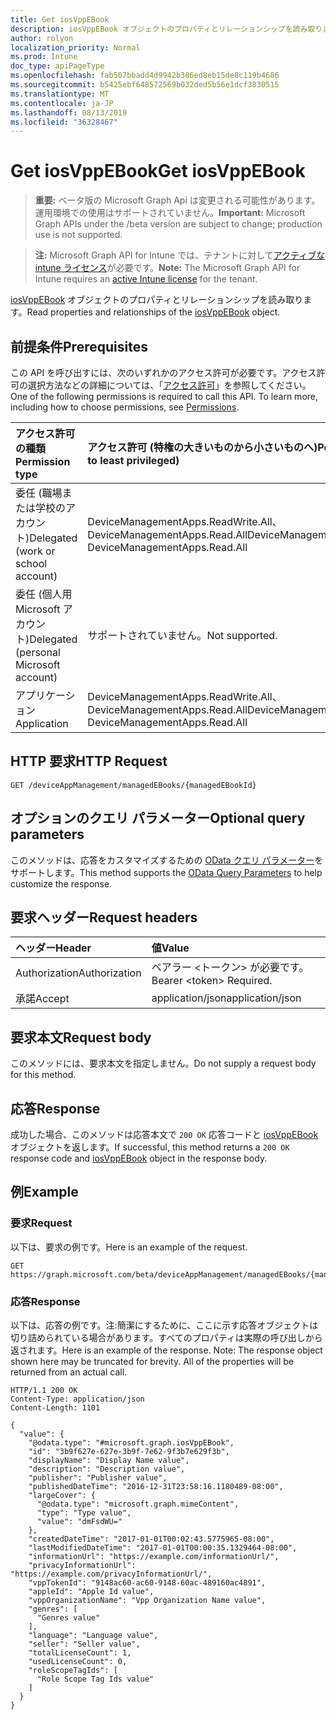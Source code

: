 ```yaml
---
title: Get iosVppEBook
description: iosVppEBook オブジェクトのプロパティとリレーションシップを読み取ります。
author: rolyon
localization_priority: Normal
ms.prod: Intune
doc_type: apiPageType
ms.openlocfilehash: fab507bbadd4d9942b386ed8eb15de8c119b4686
ms.sourcegitcommit: b5425ebf648572569b032ded5b56e1dcf3830515
ms.translationtype: MT
ms.contentlocale: ja-JP
ms.lasthandoff: 08/13/2019
ms.locfileid: "36328467"
---
```

# <a name="get-iosvppebook"></a><span data-ttu-id="87890-103">Get iosVppEBook</span><span class="sxs-lookup"><span data-stu-id="87890-103">Get iosVppEBook</span></span>

> <span data-ttu-id="87890-104">**重要:** ベータ版の Microsoft Graph Api は変更される可能性があります。運用環境での使用はサポートされていません。</span><span class="sxs-lookup"><span data-stu-id="87890-104">**Important:** Microsoft Graph APIs under the /beta version are subject to change; production use is not supported.</span></span>

> <span data-ttu-id="87890-105">**注:** Microsoft Graph API for Intune では、テナントに対して[アクティブな intune ライセンス](https://go.microsoft.com/fwlink/?linkid=839381)が必要です。</span><span class="sxs-lookup"><span data-stu-id="87890-105">**Note:** The Microsoft Graph API for Intune requires an [active Intune license](https://go.microsoft.com/fwlink/?linkid=839381) for the tenant.</span></span>

<span data-ttu-id="87890-106">[iosVppEBook](../resources/intune-books-iosvppebook.md) オブジェクトのプロパティとリレーションシップを読み取ります。</span><span class="sxs-lookup"><span data-stu-id="87890-106">Read properties and relationships of the [iosVppEBook](../resources/intune-books-iosvppebook.md) object.</span></span>

## <a name="prerequisites"></a><span data-ttu-id="87890-107">前提条件</span><span class="sxs-lookup"><span data-stu-id="87890-107">Prerequisites</span></span>
<span data-ttu-id="87890-p101">この API を呼び出すには、次のいずれかのアクセス許可が必要です。アクセス許可の選択方法などの詳細については、「[アクセス許可](/graph/permissions-reference)」を参照してください。</span><span class="sxs-lookup"><span data-stu-id="87890-p101">One of the following permissions is required to call this API. To learn more, including how to choose permissions, see [Permissions](/graph/permissions-reference).</span></span>

|<span data-ttu-id="87890-110">アクセス許可の種類</span><span class="sxs-lookup"><span data-stu-id="87890-110">Permission type</span></span>|<span data-ttu-id="87890-111">アクセス許可 (特権の大きいものから小さいものへ)</span><span class="sxs-lookup"><span data-stu-id="87890-111">Permissions (from most to least privileged)</span></span>|
|:---|:---|
|<span data-ttu-id="87890-112">委任 (職場または学校のアカウント)</span><span class="sxs-lookup"><span data-stu-id="87890-112">Delegated (work or school account)</span></span>|<span data-ttu-id="87890-113">DeviceManagementApps.ReadWrite.All、DeviceManagementApps.Read.All</span><span class="sxs-lookup"><span data-stu-id="87890-113">DeviceManagementApps.ReadWrite.All, DeviceManagementApps.Read.All</span></span>|
|<span data-ttu-id="87890-114">委任 (個人用 Microsoft アカウント)</span><span class="sxs-lookup"><span data-stu-id="87890-114">Delegated (personal Microsoft account)</span></span>|<span data-ttu-id="87890-115">サポートされていません。</span><span class="sxs-lookup"><span data-stu-id="87890-115">Not supported.</span></span>|
|<span data-ttu-id="87890-116">アプリケーション</span><span class="sxs-lookup"><span data-stu-id="87890-116">Application</span></span>|<span data-ttu-id="87890-117">DeviceManagementApps.ReadWrite.All、DeviceManagementApps.Read.All</span><span class="sxs-lookup"><span data-stu-id="87890-117">DeviceManagementApps.ReadWrite.All, DeviceManagementApps.Read.All</span></span>|

## <a name="http-request"></a><span data-ttu-id="87890-118">HTTP 要求</span><span class="sxs-lookup"><span data-stu-id="87890-118">HTTP Request</span></span>
<!-- {
  "blockType": "ignored"
}
-->
``` http
GET /deviceAppManagement/managedEBooks/{managedEBookId}
```

## <a name="optional-query-parameters"></a><span data-ttu-id="87890-119">オプションのクエリ パラメーター</span><span class="sxs-lookup"><span data-stu-id="87890-119">Optional query parameters</span></span>
<span data-ttu-id="87890-120">このメソッドは、応答をカスタマイズするための [OData クエリ パラメーター](https://docs.microsoft.com/en-us/graph/query-parameters)をサポートします。</span><span class="sxs-lookup"><span data-stu-id="87890-120">This method supports the [OData Query Parameters](https://docs.microsoft.com/en-us/graph/query-parameters) to help customize the response.</span></span>

## <a name="request-headers"></a><span data-ttu-id="87890-121">要求ヘッダー</span><span class="sxs-lookup"><span data-stu-id="87890-121">Request headers</span></span>
|<span data-ttu-id="87890-122">ヘッダー</span><span class="sxs-lookup"><span data-stu-id="87890-122">Header</span></span>|<span data-ttu-id="87890-123">値</span><span class="sxs-lookup"><span data-stu-id="87890-123">Value</span></span>|
|:---|:---|
|<span data-ttu-id="87890-124">Authorization</span><span class="sxs-lookup"><span data-stu-id="87890-124">Authorization</span></span>|<span data-ttu-id="87890-125">ベアラー &lt;トークン&gt; が必要です。</span><span class="sxs-lookup"><span data-stu-id="87890-125">Bearer &lt;token&gt; Required.</span></span>|
|<span data-ttu-id="87890-126">承諾</span><span class="sxs-lookup"><span data-stu-id="87890-126">Accept</span></span>|<span data-ttu-id="87890-127">application/json</span><span class="sxs-lookup"><span data-stu-id="87890-127">application/json</span></span>|

## <a name="request-body"></a><span data-ttu-id="87890-128">要求本文</span><span class="sxs-lookup"><span data-stu-id="87890-128">Request body</span></span>
<span data-ttu-id="87890-129">このメソッドには、要求本文を指定しません。</span><span class="sxs-lookup"><span data-stu-id="87890-129">Do not supply a request body for this method.</span></span>

## <a name="response"></a><span data-ttu-id="87890-130">応答</span><span class="sxs-lookup"><span data-stu-id="87890-130">Response</span></span>
<span data-ttu-id="87890-131">成功した場合、このメソッドは応答本文で `200 OK` 応答コードと [iosVppEBook](../resources/intune-books-iosvppebook.md) オブジェクトを返します。</span><span class="sxs-lookup"><span data-stu-id="87890-131">If successful, this method returns a `200 OK` response code and [iosVppEBook](../resources/intune-books-iosvppebook.md) object in the response body.</span></span>

## <a name="example"></a><span data-ttu-id="87890-132">例</span><span class="sxs-lookup"><span data-stu-id="87890-132">Example</span></span>

### <a name="request"></a><span data-ttu-id="87890-133">要求</span><span class="sxs-lookup"><span data-stu-id="87890-133">Request</span></span>
<span data-ttu-id="87890-134">以下は、要求の例です。</span><span class="sxs-lookup"><span data-stu-id="87890-134">Here is an example of the request.</span></span>
``` http
GET https://graph.microsoft.com/beta/deviceAppManagement/managedEBooks/{managedEBookId}
```

### <a name="response"></a><span data-ttu-id="87890-135">応答</span><span class="sxs-lookup"><span data-stu-id="87890-135">Response</span></span>
<span data-ttu-id="87890-p102">以下は、応答の例です。注:簡潔にするために、ここに示す応答オブジェクトは切り詰められている場合があります。すべてのプロパティは実際の呼び出しから返されます。</span><span class="sxs-lookup"><span data-stu-id="87890-p102">Here is an example of the response. Note: The response object shown here may be truncated for brevity. All of the properties will be returned from an actual call.</span></span>
``` http
HTTP/1.1 200 OK
Content-Type: application/json
Content-Length: 1101

{
  "value": {
    "@odata.type": "#microsoft.graph.iosVppEBook",
    "id": "3b9f627e-627e-3b9f-7e62-9f3b7e629f3b",
    "displayName": "Display Name value",
    "description": "Description value",
    "publisher": "Publisher value",
    "publishedDateTime": "2016-12-31T23:58:16.1180489-08:00",
    "largeCover": {
      "@odata.type": "microsoft.graph.mimeContent",
      "type": "Type value",
      "value": "dmFsdWU="
    },
    "createdDateTime": "2017-01-01T00:02:43.5775965-08:00",
    "lastModifiedDateTime": "2017-01-01T00:00:35.1329464-08:00",
    "informationUrl": "https://example.com/informationUrl/",
    "privacyInformationUrl": "https://example.com/privacyInformationUrl/",
    "vppTokenId": "9148ac60-ac60-9148-60ac-489160ac4891",
    "appleId": "Apple Id value",
    "vppOrganizationName": "Vpp Organization Name value",
    "genres": [
      "Genres value"
    ],
    "language": "Language value",
    "seller": "Seller value",
    "totalLicenseCount": 1,
    "usedLicenseCount": 0,
    "roleScopeTagIds": [
      "Role Scope Tag Ids value"
    ]
  }
}
```






